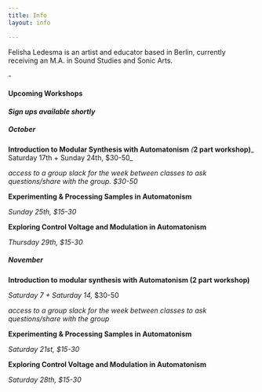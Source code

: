 ```yaml
---
title: Info
layout: info

---
```

Felisha Ledesma is an artist and educator based in Berlin, currently receiving an M.A. in Sound Studies and Sonic Arts.

\-

#### **Upcoming Workshops**

#### _Sign ups available shortly_

##### **October**

**Introduction to Modular Synthesis with Automatonism** _(_**2 part workshop)**_  
Saturday 17th + Sunday 24th, $30-50_

_access to a group slack for the week between classes to ask questions/share with the group. $30-50_

**Experimenting & Processing Samples in Automatonism**

_Sunday_ _25th, $15-30_

**Exploring Control Voltage and Modulation in Automatonism**

_Thursday_ _29th, $15-30_

##### **November**

**Introduction to modular synthesis with Automatonism (2 part workshop)**

_Saturday 7 + Saturday 14,_  $30-50

_access to a group slack for the week between classes to ask questions/share with the group_

**Experimenting & Processing Samples in Automatonism**

_Saturday 21st, $15-30_

**Exploring Control Voltage and Modulation in Automatonism**

_Saturday_ _28th, $15-30_